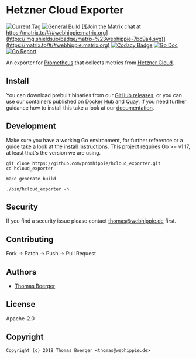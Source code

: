 # Hetzner Cloud Exporter

[![Current Tag](https://img.shields.io/github/v/tag/promhippie/hcloud_exporter?sort=semver)](https://github.com/promhippie/prometheus-scw-sd) [![General Build](https://github.com/promhippie/hcloud_exporter/actions/workflows/general.yml/badge.svg)](https://github.com/promhippie/hcloud_exporter/actions/workflows/general.yml) [![Join the Matrix chat at https://matrix.to/#/#webhippie:matrix.org](https://img.shields.io/badge/matrix-%23webhippie-7bc9a4.svg)](https://matrix.to/#/#webhippie:matrix.org) [![Codacy Badge](https://app.codacy.com/project/badge/Grade/0621f7fa70104074ad05ab9ac304d185)](https://www.codacy.com/gh/promhippie/hcloud_exporter/dashboard?utm_source=github.com&amp;utm_medium=referral&amp;utm_content=promhippie/hcloud_exporter&amp;utm_campaign=Badge_Grade) [![Go Doc](https://godoc.org/github.com/promhippie/hcloud_exporter?status.svg)](http://godoc.org/github.com/promhippie/hcloud_exporter) [![Go Report](http://goreportcard.com/badge/github.com/promhippie/hcloud_exporter)](http://goreportcard.com/report/github.com/promhippie/hcloud_exporter)

An exporter for [Prometheus][prometheus] that collects metrics from
[Hetzner Cloud][hcloud].

## Install

You can download prebuilt binaries from our [GitHub releases][releases], or you
can use our containers published on [Docker Hub][dockerhub] and [Quay][quayio].
If you need further guidance how to install this take a look at our
[documentation][docs].

## Development

Make sure you have a working Go environment, for further reference or a guide
take a look at the [install instructions][golang]. This project requires
Go >= v1.17, at least that's the version we are using.

```console
git clone https://github.com/promhippie/hcloud_exporter.git
cd hcloud_exporter

make generate build

./bin/hcloud_exporter -h
```

## Security

If you find a security issue please contact
[thomas@webhippie.de](mailto:thomas@webhippie.de) first.

## Contributing

Fork -> Patch -> Push -> Pull Request

## Authors

-   [Thomas Boerger](https://github.com/tboerger)

## License

Apache-2.0

## Copyright

```console
Copyright (c) 2018 Thomas Boerger <thomas@webhippie.de>
```

[prometheus]: https://prometheus.io
[hcloud]: https://console.hetzner.cloud
[releases]: https://github.com/promhippie/hcloud_exporter/releases
[dockerhub]: https://hub.docker.com/r/promhippie/hcloud-exporter/tags/
[quayio]: https://quay.io/repository/promhippie/hcloud-exporter?tab=tags
[docs]: https://promhippie.github.io/hcloud_exporter/#getting-started
[golang]: http://golang.org/doc/install.html
